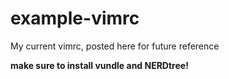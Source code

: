 # example-vimrc
My current vimrc, posted here for future reference

**make sure to install vundle and NERDtree!**
